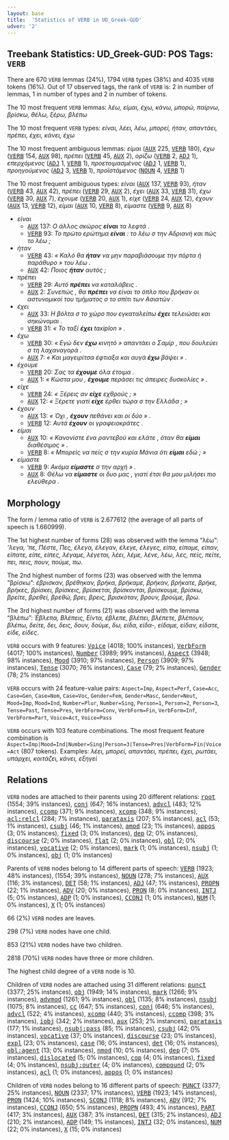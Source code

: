 ```yaml
---
layout: base
title:  'Statistics of VERB in UD_Greek-GUD'
udver: '2'
---
```


## Treebank Statistics: UD_Greek-GUD: POS Tags: `VERB`

There are 670 `VERB` lemmas (24%), 1794 `VERB` types (38%) and 4035 `VERB` tokens (16%).
Out of 17 observed tags, the rank of `VERB` is: 2 in number of lemmas, 1 in number of types and 2 in number of tokens.

The 10 most frequent `VERB` lemmas: <em>λέω, είμαι, έχω, κάνω, μπορώ, παίρνω, βρίσκω, θέλω, ξέρω, βλέπω</em>

The 10 most frequent `VERB` types:  <em>είναι, λέει, λέω, μπορεί, ήταν, απαντάει, πρέπει, έχει, κάνει, έχω</em>

The 10 most frequent ambiguous lemmas: <em>είμαι</em> (<tt><a href="el_gud-pos-AUX.html">AUX</a></tt> 225, <tt><a href="el_gud-pos-VERB.html">VERB</a></tt> 180), <em>έχω</em> (<tt><a href="el_gud-pos-VERB.html">VERB</a></tt> 154, <tt><a href="el_gud-pos-AUX.html">AUX</a></tt> 98), <em>πρέπει</em> (<tt><a href="el_gud-pos-VERB.html">VERB</a></tt> 45, <tt><a href="el_gud-pos-AUX.html">AUX</a></tt> 2), <em>ορίζω</em> (<tt><a href="el_gud-pos-VERB.html">VERB</a></tt> 2, <tt><a href="el_gud-pos-ADJ.html">ADJ</a></tt> 1), <em>επερχόμενος</em> (<tt><a href="el_gud-pos-ADJ.html">ADJ</a></tt> 1, <tt><a href="el_gud-pos-VERB.html">VERB</a></tt> 1), <em>προετοιμασμένος</em> (<tt><a href="el_gud-pos-ADJ.html">ADJ</a></tt> 1, <tt><a href="el_gud-pos-VERB.html">VERB</a></tt> 1), <em>προηγούμενος</em> (<tt><a href="el_gud-pos-ADJ.html">ADJ</a></tt> 3, <tt><a href="el_gud-pos-VERB.html">VERB</a></tt> 1), <em>προϊστάμενος</em> (<tt><a href="el_gud-pos-NOUN.html">NOUN</a></tt> 4, <tt><a href="el_gud-pos-VERB.html">VERB</a></tt> 1)

The 10 most frequent ambiguous types:  <em>είναι</em> (<tt><a href="el_gud-pos-AUX.html">AUX</a></tt> 137, <tt><a href="el_gud-pos-VERB.html">VERB</a></tt> 93), <em>ήταν</em> (<tt><a href="el_gud-pos-VERB.html">VERB</a></tt> 43, <tt><a href="el_gud-pos-AUX.html">AUX</a></tt> 42), <em>πρέπει</em> (<tt><a href="el_gud-pos-VERB.html">VERB</a></tt> 29, <tt><a href="el_gud-pos-AUX.html">AUX</a></tt> 2), <em>έχει</em> (<tt><a href="el_gud-pos-AUX.html">AUX</a></tt> 33, <tt><a href="el_gud-pos-VERB.html">VERB</a></tt> 31), <em>έχω</em> (<tt><a href="el_gud-pos-VERB.html">VERB</a></tt> 30, <tt><a href="el_gud-pos-AUX.html">AUX</a></tt> 7), <em>έχουμε</em> (<tt><a href="el_gud-pos-VERB.html">VERB</a></tt> 20, <tt><a href="el_gud-pos-AUX.html">AUX</a></tt> 1), <em>είχε</em> (<tt><a href="el_gud-pos-VERB.html">VERB</a></tt> 24, <tt><a href="el_gud-pos-AUX.html">AUX</a></tt> 12), <em>έχουν</em> (<tt><a href="el_gud-pos-AUX.html">AUX</a></tt> 13, <tt><a href="el_gud-pos-VERB.html">VERB</a></tt> 12), <em>είμαι</em> (<tt><a href="el_gud-pos-AUX.html">AUX</a></tt> 10, <tt><a href="el_gud-pos-VERB.html">VERB</a></tt> 8), <em>είμαστε</em> (<tt><a href="el_gud-pos-VERB.html">VERB</a></tt> 9, <tt><a href="el_gud-pos-AUX.html">AUX</a></tt> 8)


* <em>είναι</em>
  * <tt><a href="el_gud-pos-AUX.html">AUX</a></tt> 137: <em>Ο άλλος σκώρος <b>είναι</b> τα λεφτά .</em>
  * <tt><a href="el_gud-pos-VERB.html">VERB</a></tt> 93: <em>Το πρώτο ερώτημα <b>είναι</b> : το λέω σ την Αδριανή και πώς το λέω ;</em>
* <em>ήταν</em>
  * <tt><a href="el_gud-pos-VERB.html">VERB</a></tt> 43: <em>« Καλό θα <b>ήταν</b> να μην παραβιάσουμε την πόρτα ή παράθυρο » του λέω .</em>
  * <tt><a href="el_gud-pos-AUX.html">AUX</a></tt> 42: <em>Ποιος <b>ήταν</b> αυτός ;</em>
* <em>πρέπει</em>
  * <tt><a href="el_gud-pos-VERB.html">VERB</a></tt> 29: <em>Αυτό <b>πρέπει</b> να καταλάβεις .</em>
  * <tt><a href="el_gud-pos-AUX.html">AUX</a></tt> 2: <em>Συνεπώς , θα <b>πρέπει</b> να είναι το όπλο που βρήκαν οι αστυνομικοί του τμήματος σ το σπίτι των Ασιατών .</em>
* <em>έχει</em>
  * <tt><a href="el_gud-pos-AUX.html">AUX</a></tt> 33: <em>Η βόλτα σ το χώρο που εγκαταλείπω <b>έχει</b> τελειώσει και σηκώνομαι .</em>
  * <tt><a href="el_gud-pos-VERB.html">VERB</a></tt> 31: <em>« Το ταξί <b>έχει</b> taxiplon » .</em>
* <em>έχω</em>
  * <tt><a href="el_gud-pos-VERB.html">VERB</a></tt> 30: <em>« Εγώ δεν <b>έχω</b> κινητό » απαντάει ο Σαμίρ , που δουλεύει σ τη λαχαναγορά .</em>
  * <tt><a href="el_gud-pos-AUX.html">AUX</a></tt> 7: <em>« Και μαγειρίτσα έφτιαξα και αυγά <b>έχω</b> βάψει » .</em>
* <em>έχουμε</em>
  * <tt><a href="el_gud-pos-VERB.html">VERB</a></tt> 20: <em>Σας τα <b>έχουμε</b> όλα έτοιμα .</em>
  * <tt><a href="el_gud-pos-AUX.html">AUX</a></tt> 1: <em>« Κώστα μου , <b>έχουμε</b> περάσει τις άπειρες δυσκολίες » .</em>
* <em>είχε</em>
  * <tt><a href="el_gud-pos-VERB.html">VERB</a></tt> 24: <em>« Ξέρεις αν <b>είχε</b> εχθρούς ; »</em>
  * <tt><a href="el_gud-pos-AUX.html">AUX</a></tt> 12: <em>« Ξέρετε γιατί <b>είχε</b> έρθει τώρα σ την Ελλάδα ; »</em>
* <em>έχουν</em>
  * <tt><a href="el_gud-pos-AUX.html">AUX</a></tt> 13: <em>« Όχι , <b>έχουν</b> πεθάνει και οι δύο » .</em>
  * <tt><a href="el_gud-pos-VERB.html">VERB</a></tt> 12: <em>Αυτά <b>έχουν</b> οι γραφειοκράτες .</em>
* <em>είμαι</em>
  * <tt><a href="el_gud-pos-AUX.html">AUX</a></tt> 10: <em>« Κανονίστε ένα ραντεβού και ελάτε , όταν θα <b>είμαι</b> διαθέσιμος » .</em>
  * <tt><a href="el_gud-pos-VERB.html">VERB</a></tt> 8: <em>« Μπορείς να πείς σ την κυρία Μάνια ότι <b>είμαι</b> εδώ ; »</em>
* <em>είμαστε</em>
  * <tt><a href="el_gud-pos-VERB.html">VERB</a></tt> 9: <em>Ακόμα <b>είμαστε</b> σ την αρχή » .</em>
  * <tt><a href="el_gud-pos-AUX.html">AUX</a></tt> 8: <em>Θέλω να <b>είμαστε</b> οι δυο μας , γιατί έτσι θα μου μιλήσει πιο ελεύθερα .</em>

## Morphology

The form / lemma ratio of `VERB` is 2.677612 (the average of all parts of speech is 1.660999).

The 1st highest number of forms (28) was observed with the lemma “λέω”: <em>'λεγα, 'πε, Πέστε, Πες, έλεγα, έλεγαν, έλεγε, έλεγες, είπα, είπαμε, είπαν, είπατε, είπε, είπες, λέγαμε, λέγεται, λέει, λέμε, λένε, λέω, λες, πείς, πείτε, πει, πεις, πουν, πούμε, πω</em>.

The 2nd highest number of forms (23) was observed with the lemma “βρίσκω”: <em>έβρισκαν, βρέθηκαν, βρήκα, βρήκαμε, βρήκαν, βρήκατε, βρήκε, βρήκες, βρίσκει, βρίσκεις, βρίσκεται, βρίσκονται, βρίσκουμε, βρίσκω, βρείτε, βρεθεί, βρεθώ, βρει, βρεις, βρισκόταν, βρουν, βρούμε, βρω</em>.

The 3rd highest number of forms (21) was observed with the lemma “βλέπω”: <em>Έβλεπα, Βλέπεις, Είντα, έβλεπε, βλέπει, βλέπετε, βλέπουν, βλέπω, δείτε, δει, δεις, δουν, δούμε, δω, είδα, είδα-, είδαμε, είδαν, είδατε, είδε, είδες</em>.

`VERB` occurs with 9 features: <tt><a href="el_gud-feat-Voice.html">Voice</a></tt> (4018; 100% instances), <tt><a href="el_gud-feat-VerbForm.html">VerbForm</a></tt> (4017; 100% instances), <tt><a href="el_gud-feat-Number.html">Number</a></tt> (3989; 99% instances), <tt><a href="el_gud-feat-Aspect.html">Aspect</a></tt> (3948; 98% instances), <tt><a href="el_gud-feat-Mood.html">Mood</a></tt> (3910; 97% instances), <tt><a href="el_gud-feat-Person.html">Person</a></tt> (3909; 97% instances), <tt><a href="el_gud-feat-Tense.html">Tense</a></tt> (3070; 76% instances), <tt><a href="el_gud-feat-Case.html">Case</a></tt> (79; 2% instances), <tt><a href="el_gud-feat-Gender.html">Gender</a></tt> (78; 2% instances)

`VERB` occurs with 24 feature-value pairs: `Aspect=Imp`, `Aspect=Perf`, `Case=Acc`, `Case=Gen`, `Case=Nom`, `Case=Voc`, `Gender=Fem`, `Gender=Masc`, `Gender=Neut`, `Mood=Imp`, `Mood=Ind`, `Number=Plur`, `Number=Sing`, `Person=1`, `Person=2`, `Person=3`, `Tense=Past`, `Tense=Pres`, `VerbForm=Conv`, `VerbForm=Fin`, `VerbForm=Inf`, `VerbForm=Part`, `Voice=Act`, `Voice=Pass`

`VERB` occurs with 103 feature combinations.
The most frequent feature combination is `Aspect=Imp|Mood=Ind|Number=Sing|Person=3|Tense=Pres|VerbForm=Fin|Voice=Act` (807 tokens).
Examples: <em>λέει, μπορεί, απαντάει, πρέπει, έχει, ρωτάει, υπάρχει, κοιτάζει, κάνει, εξηγεί</em>


## Relations

`VERB` nodes are attached to their parents using 20 different relations: <tt><a href="el_gud-dep-root.html">root</a></tt> (1554; 39% instances), <tt><a href="el_gud-dep-conj.html">conj</a></tt> (647; 16% instances), <tt><a href="el_gud-dep-advcl.html">advcl</a></tt> (483; 12% instances), <tt><a href="el_gud-dep-ccomp.html">ccomp</a></tt> (371; 9% instances), <tt><a href="el_gud-dep-xcomp.html">xcomp</a></tt> (348; 9% instances), <tt><a href="el_gud-dep-acl-relcl.html">acl:relcl</a></tt> (284; 7% instances), <tt><a href="el_gud-dep-parataxis.html">parataxis</a></tt> (207; 5% instances), <tt><a href="el_gud-dep-acl.html">acl</a></tt> (53; 1% instances), <tt><a href="el_gud-dep-csubj.html">csubj</a></tt> (46; 1% instances), <tt><a href="el_gud-dep-amod.html">amod</a></tt> (23; 1% instances), <tt><a href="el_gud-dep-appos.html">appos</a></tt> (3; 0% instances), <tt><a href="el_gud-dep-fixed.html">fixed</a></tt> (3; 0% instances), <tt><a href="el_gud-dep-dep.html">dep</a></tt> (2; 0% instances), <tt><a href="el_gud-dep-discourse.html">discourse</a></tt> (2; 0% instances), <tt><a href="el_gud-dep-flat.html">flat</a></tt> (2; 0% instances), <tt><a href="el_gud-dep-obl.html">obl</a></tt> (2; 0% instances), <tt><a href="el_gud-dep-vocative.html">vocative</a></tt> (2; 0% instances), <tt><a href="el_gud-dep-mark.html">mark</a></tt> (1; 0% instances), <tt><a href="el_gud-dep-nsubj.html">nsubj</a></tt> (1; 0% instances), <tt><a href="el_gud-dep-obj.html">obj</a></tt> (1; 0% instances)

Parents of `VERB` nodes belong to 14 different parts of speech: <tt><a href="el_gud-pos-VERB.html">VERB</a></tt> (1923; 48% instances),  (1554; 39% instances), <tt><a href="el_gud-pos-NOUN.html">NOUN</a></tt> (278; 7% instances), <tt><a href="el_gud-pos-AUX.html">AUX</a></tt> (116; 3% instances), <tt><a href="el_gud-pos-DET.html">DET</a></tt> (58; 1% instances), <tt><a href="el_gud-pos-ADJ.html">ADJ</a></tt> (47; 1% instances), <tt><a href="el_gud-pos-PROPN.html">PROPN</a></tt> (22; 1% instances), <tt><a href="el_gud-pos-ADV.html">ADV</a></tt> (20; 0% instances), <tt><a href="el_gud-pos-PRON.html">PRON</a></tt> (8; 0% instances), <tt><a href="el_gud-pos-INTJ.html">INTJ</a></tt> (5; 0% instances), <tt><a href="el_gud-pos-ADP.html">ADP</a></tt> (1; 0% instances), <tt><a href="el_gud-pos-CCONJ.html">CCONJ</a></tt> (1; 0% instances), <tt><a href="el_gud-pos-NUM.html">NUM</a></tt> (1; 0% instances), <tt><a href="el_gud-pos-X.html">X</a></tt> (1; 0% instances)

66 (2%) `VERB` nodes are leaves.

298 (7%) `VERB` nodes have one child.

853 (21%) `VERB` nodes have two children.

2818 (70%) `VERB` nodes have three or more children.

The highest child degree of a `VERB` node is 10.

Children of `VERB` nodes are attached using 31 different relations: <tt><a href="el_gud-dep-punct.html">punct</a></tt> (3377; 25% instances), <tt><a href="el_gud-dep-obj.html">obj</a></tt> (1949; 14% instances), <tt><a href="el_gud-dep-mark.html">mark</a></tt> (1266; 9% instances), <tt><a href="el_gud-dep-advmod.html">advmod</a></tt> (1261; 9% instances), <tt><a href="el_gud-dep-obl.html">obl</a></tt> (1135; 8% instances), <tt><a href="el_gud-dep-nsubj.html">nsubj</a></tt> (1075; 8% instances), <tt><a href="el_gud-dep-cc.html">cc</a></tt> (647; 5% instances), <tt><a href="el_gud-dep-conj.html">conj</a></tt> (646; 5% instances), <tt><a href="el_gud-dep-advcl.html">advcl</a></tt> (522; 4% instances), <tt><a href="el_gud-dep-xcomp.html">xcomp</a></tt> (440; 3% instances), <tt><a href="el_gud-dep-ccomp.html">ccomp</a></tt> (398; 3% instances), <tt><a href="el_gud-dep-iobj.html">iobj</a></tt> (342; 2% instances), <tt><a href="el_gud-dep-aux.html">aux</a></tt> (253; 2% instances), <tt><a href="el_gud-dep-parataxis.html">parataxis</a></tt> (177; 1% instances), <tt><a href="el_gud-dep-nsubj-pass.html">nsubj:pass</a></tt> (85; 1% instances), <tt><a href="el_gud-dep-csubj.html">csubj</a></tt> (42; 0% instances), <tt><a href="el_gud-dep-vocative.html">vocative</a></tt> (37; 0% instances), <tt><a href="el_gud-dep-discourse.html">discourse</a></tt> (23; 0% instances), <tt><a href="el_gud-dep-expl.html">expl</a></tt> (23; 0% instances), <tt><a href="el_gud-dep-case.html">case</a></tt> (16; 0% instances), <tt><a href="el_gud-dep-det.html">det</a></tt> (16; 0% instances), <tt><a href="el_gud-dep-obl-agent.html">obl:agent</a></tt> (13; 0% instances), <tt><a href="el_gud-dep-nmod.html">nmod</a></tt> (10; 0% instances), <tt><a href="el_gud-dep-dep.html">dep</a></tt> (7; 0% instances), <tt><a href="el_gud-dep-dislocated.html">dislocated</a></tt> (5; 0% instances), <tt><a href="el_gud-dep-cop.html">cop</a></tt> (4; 0% instances), <tt><a href="el_gud-dep-fixed.html">fixed</a></tt> (4; 0% instances), <tt><a href="el_gud-dep-nsubj-outer.html">nsubj:outer</a></tt> (4; 0% instances), <tt><a href="el_gud-dep-compound.html">compound</a></tt> (2; 0% instances), <tt><a href="el_gud-dep-acl.html">acl</a></tt> (1; 0% instances), <tt><a href="el_gud-dep-appos.html">appos</a></tt> (1; 0% instances)

Children of `VERB` nodes belong to 16 different parts of speech: <tt><a href="el_gud-pos-PUNCT.html">PUNCT</a></tt> (3377; 25% instances), <tt><a href="el_gud-pos-NOUN.html">NOUN</a></tt> (2337; 17% instances), <tt><a href="el_gud-pos-VERB.html">VERB</a></tt> (1923; 14% instances), <tt><a href="el_gud-pos-PRON.html">PRON</a></tt> (1424; 10% instances), <tt><a href="el_gud-pos-SCONJ.html">SCONJ</a></tt> (1118; 8% instances), <tt><a href="el_gud-pos-ADV.html">ADV</a></tt> (912; 7% instances), <tt><a href="el_gud-pos-CCONJ.html">CCONJ</a></tt> (650; 5% instances), <tt><a href="el_gud-pos-PROPN.html">PROPN</a></tt> (493; 4% instances), <tt><a href="el_gud-pos-PART.html">PART</a></tt> (417; 3% instances), <tt><a href="el_gud-pos-AUX.html">AUX</a></tt> (387; 3% instances), <tt><a href="el_gud-pos-DET.html">DET</a></tt> (315; 2% instances), <tt><a href="el_gud-pos-ADJ.html">ADJ</a></tt> (210; 2% instances), <tt><a href="el_gud-pos-ADP.html">ADP</a></tt> (149; 1% instances), <tt><a href="el_gud-pos-INTJ.html">INTJ</a></tt> (32; 0% instances), <tt><a href="el_gud-pos-NUM.html">NUM</a></tt> (22; 0% instances), <tt><a href="el_gud-pos-X.html">X</a></tt> (15; 0% instances)

